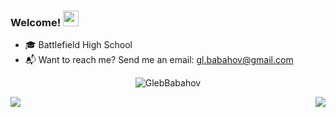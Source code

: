 ### Welcome! <img src="https://media.giphy.com/media/hvRJCLFzcasrR4ia7z/giphy.gif" width="25px">
- 🎓 Battlefield High School
- 📬 Want to reach me? Send me an email: [gl.babahov@gmail.com](mailto:gl.babahov@gmail.com)

<p align='center'> 
  <img src='https://github-readme-stats.vercel.app/api?username=GlebBabahov&hide=stars,issues&theme=vue' alt='GlebBabahov'> 
  <br>
</p>

<p width='80%'> 
  <a href='https://github.com/iliterobotics/FRC-Robot-2019'> 
           <img src='https://github-readme-stats.vercel.app/api/pin/?username=iliterobotics&repo=frc-robot-2019&theme=vue' style='float:left'>
  </a>
  <a href='https://github.com/iliterobotics/FRC-Robot-2020'> 
           <img src='https://github-readme-stats.vercel.app/api/pin/?username=iliterobotics&repo=frc-robot-2020&theme=vue' style='float:right'>
  </a>
</p>
                                                                                                                          
<!--                                                                                                                        
[![Gleb Babahov's github stats](https://github-readme-stats.vercel.app/api?username=GlebBabahov&hide=stars,issues&theme=vue)](https://github.com/anuraghazra/github-readme-stats)
[![ReadMe Card](https://github-readme-stats.vercel.app/api/pin/?username=iliterobotics&repo=frc-robot-2019&theme=vue)](https://github.com/anuraghazra/github-readme-stats)
[![ReadMe Card](https://github-readme-stats.vercel.app/api/pin/?username=iliterobotics&repo=frc-robot-2020&theme=vue)](https://github.com/anuraghazra/github-readme-stats)

-->

<!--
**GlebBabahov/GlebBabahov** is a ✨ _special_ ✨ repository because its `README.md` (this file) appears on your GitHub profile.

Here are some ideas to get you started:

- 🔭 I’m currently working on ...
- 🌱 I’m currently learning ...
- 👯 I’m looking to collaborate on ...
- 🤔 I’m looking for help with ...
- 💬 Ask me about ...
- 📫 How to reach me: ...
- 😄 Pronouns: ...
- ⚡ Fun fact: ...
-->
